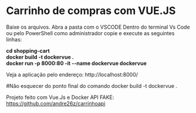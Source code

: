 # Carrinho de compras com VUE.JS

Baixe os arquivos.
Abra a pasta com o VSCODE
Dentro do terminal Vs Code ou pelo PowerShell como administrador copie e execute as seguintes linhas:

<strong> cd shopping-cart </strong> <br>
<strong> docker build -t dockervue .  </strong>  <br>
<strong> docker run -p 8000:80 -it --name dockervue dockervue </strong>

Veja a aplicação pelo endereço: http://localhost:8000/ <br>

#Não esquecer do ponto final do comando docker build -t dockervue .

Projeto feito com Vue.Js e Docker
API FAKE: https://github.com/andre26z/carrinhoapi
